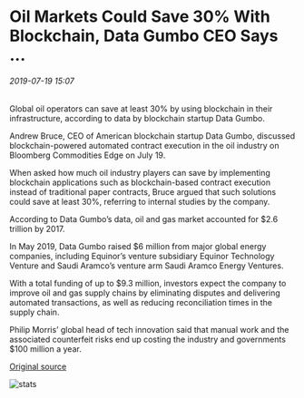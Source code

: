 # Oil Markets Could Save 30% With Blockchain, Data Gumbo CEO Says ...

###### 2019-07-19 15:07

Global oil operators can save at least 30% by using blockchain in their infrastructure, according to data by blockchain startup Data Gumbo.

Andrew Bruce, CEO of American blockchain startup Data Gumbo, discussed blockchain-powered automated contract execution in the oil industry on Bloomberg Commodities Edge on July 19.

When asked how much oil industry players can save by implementing blockchain applications such as blockchain-based contract execution instead of traditional paper contracts, Bruce argued that such solutions could save at least 30%, referring to internal studies by the company.

According to Data Gumbo’s data, oil and gas market accounted for $2.6 trillion by 2017.

In May 2019, Data Gumbo raised $6 million from major global energy companies, including Equinor’s venture subsidiary Equinor Technology Venture and Saudi Aramco’s venture arm Saudi Aramco Energy Ventures.

With a total funding of up to $9.3 million, investors expect the company to improve oil and gas supply chains by eliminating disputes and delivering automated transactions, as well as reducing reconciliation times in the supply chain.

Philip Morris’ global head of tech innovation said that manual work and the associated counterfeit risks end up costing the industry and governments $100 million a year.

[Original source](https://cointelegraph.com/news/oil-markets-could-save-30-with-blockchain-data-gumbo-ceo-says)

![stats](https://c.statcounter.com/11760860/0/a89fa40b/1/ "stats")